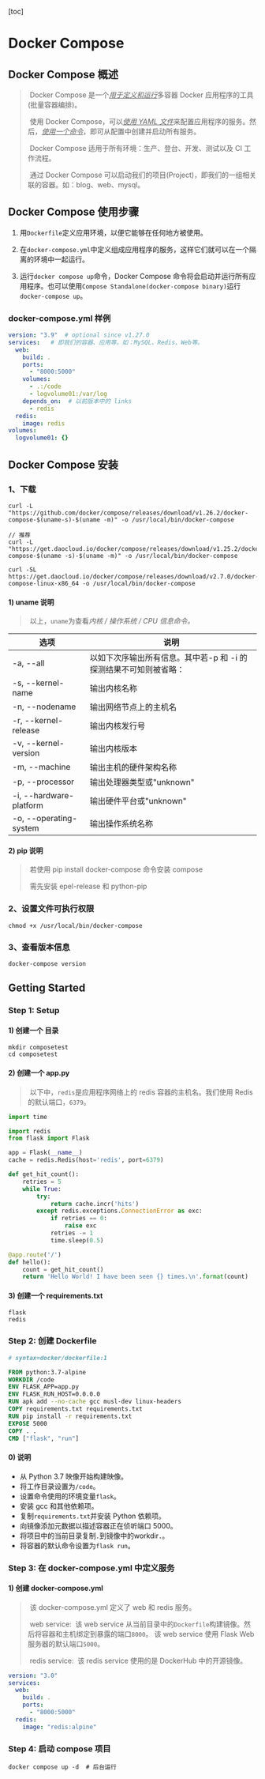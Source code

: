 [toc]

# Docker Compose

## Docker Compose 概述

> ​	Docker Compose 是一个<u>*用于定义和运行*</u>多容器 Docker 应用程序的工具(批量容器编排)。
>
> ​	使用 Docker Compose，可以<u>*使用 YAML 文件*</u>来配置应用程序的服务。然后，<u>*使用一个命令*</u>，即可从配置中创建并启动所有服务。
>
> ​	Docker Compose 适用于所有环境：生产、登台、开发、测试以及 CI 工作流程。
>
> ​	通过 Docker Compose 可以启动我们的项目(Project)，即我们的一组相关联的容器。如：blog、web、mysql。

## Docker Compose 使用步骤

1. 用`Dockerfile`定义应用环境，以便它能够在任何地方被使用。

2. 在`docker-compose.yml`中定义组成应用程序的服务，这样它们就可以在一个隔离的环境中一起运行。

3. 运行`docker compose up`命令，Docker Compose 命令将会启动并运行所有应用程序。也可以使用`Compose Standalone(docker-compose binary)`运行`docker-compose up`。

### docker-compose.yml 样例

```yaml
version: "3.9"  # optional since v1.27.0
services:	# 即我们的容器、应用等。如：MySQL、Redis、Web等。
  web:
    build: .
    ports:
      - "8000:5000"
    volumes:
      - .:/code
      - logvolume01:/var/log
    depends_on:  # 以前版本中的 links
      - redis
  redis:
    image: redis
volumes:
  logvolume01: {}
```

## Docker Compose 安装

### 1、下载

```shell
curl -L "https://github.com/docker/compose/releases/download/v1.26.2/docker-compose-$(uname-s)-$(uname -m)" -o /usr/local/bin/docker-compose

// 推荐
curl -L "https://get.daocloud.io/docker/compose/releases/download/v1.25.2/docker-compose-$(uname -s)-$(uname -m)" -o /usr/local/bin/docker-compose

curl -SL https://get.daocloud.io/docker/compose/releases/download/v2.7.0/docker-compose-linux-x86_64 -o /usr/local/bin/docker-compose
```

#### 1) uname 说明

> ​	以上，`uname`为查看*内核 / 操作系统 / CPU 信息命令。*

| 选项                    | 说明                                                         |
| ----------------------- | ------------------------------------------------------------ |
| -a, --all               | 以如下次序输出所有信息。其中若-p 和 -i 的探测结果不可知则被省略： |
| -s, --kernel-name       | 输出内核名称                                                 |
| -n, --nodename          | 输出网络节点上的主机名                                       |
| -r, --kernel-release    | 输出内核发行号                                               |
| -v, --kernel-version    | 输出内核版本                                                 |
| -m, --machine           | 输出主机的硬件架构名称                                       |
| -p, --processor         | 输出处理器类型或"unknown"                                    |
| -i, --hardware-platform | 输出硬件平台或"unknown"                                      |
| -o, --operating-system  | 输出操作系统名称                                             |

#### 2) pip 说明	

> ​	若使用 pip install docker-compose 命令安装 compose
>
> ​	需先安装 epel-release 和 python-pip
>

### 2、设置文件可执行权限

```shell
chmod +x /usr/local/bin/docker-compose
```

### 3、查看版本信息
```shell
docker-compose version
```

## Getting Started

### Step 1: Setup

#### 1) 创建一个 目录

```shell
mkdir composetest
cd composetest
```

#### 2) 创建一个 app.py

> ​	以下中，`redis`是应用程序网络上的 redis 容器的主机名。我们使用 Redis 的默认端口，`6379`。

```python
import time

import redis
from flask import Flask

app = Flask(__name__)
cache = redis.Redis(host='redis', port=6379)

def get_hit_count():
    retries = 5
    while True:
        try:
            return cache.incr('hits')
        except redis.exceptions.ConnectionError as exc:
            if retries == 0:
                raise exc
            retries -= 1
            time.sleep(0.5)

@app.route('/')
def hello():
    count = get_hit_count()
	return 'Hello World! I have been seen {} times.\n'.format(count)
```

#### 3) 创建一个 requirements.txt

```shell
flask
redis
```

### Step 2: 创建 Dockerfile

```dockerfile
# syntax=docker/dockerfile:1

FROM python:3.7-alpine
WORKDIR /code
ENV FLASK_APP=app.py
ENV FLASK_RUN_HOST=0.0.0.0
RUN apk add --no-cache gcc musl-dev linux-headers
COPY requirements.txt requirements.txt
RUN pip install -r requirements.txt
EXPOSE 5000
COPY . .
CMD ["flask", "run"]
```

#### 0) 说明

- 从 Python 3.7 映像开始构建映像。
- 将工作目录设置为`/code`。
- 设置命令使用的环境变量`flask`。
- 安装 gcc 和其他依赖项。
- 复制`requirements.txt`并安装 Python 依赖项。
- 向镜像添加元数据以描述容器正在侦听端口 5000。
- 将项目中的当前目录复制`.`到镜像中的workdir`.`。
- 将容器的默认命令设置为`flask run`。

### Step 3: 在 docker-compose.yml 中定义服务

#### 1) 创建 docker-compose.yml

> ​	该 docker-compose.yml 定义了 web 和 redis 服务。
>
> ​	web service:
> ​		该 web service 从当前目录中的`Dockerfile`构建镜像。然后将容器和主机绑定到暴露的端口`8000`。 该 web service 使用 Flask Web 服务器的默认端口`5000`。 
>
> ​	redis service:
> ​		该 redis service 使用的是 DockerHub 中的开源镜像。

```yaml
version: "3.0"
services:
  web:
    build: .
    ports:
      - "8000:5000"
  redis:
    image: "redis:alpine"
```

### Step 4: 启动 compose 项目
```shell
docker compose up -d  # 后台运行
```

